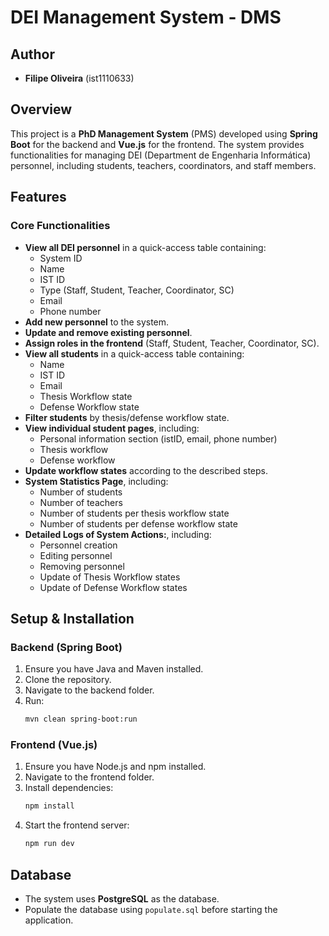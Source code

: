 # DEI Management System - DMS

## Author
- **Filipe Oliveira** (ist1110633)

## Overview
This project is a **PhD Management System** (PMS) developed using **Spring Boot** for the backend and **Vue.js** for the frontend. The system provides functionalities for managing DEI (Department de Engenharia Informática) personnel, including students, teachers, coordinators, and staff members.

## Features

### Core Functionalities
- **View all DEI personnel** in a quick-access table containing:
  - System ID
  - Name
  - IST ID
  - Type (Staff, Student, Teacher, Coordinator, SC)
  - Email
  - Phone number
- **Add new personnel** to the system.
- **Update and remove existing personnel**.
- **Assign roles in the frontend** (Staff, Student, Teacher, Coordinator, SC).
- **View all students** in a quick-access table containing:
  - Name
  - IST ID
  - Email
  - Thesis Workflow state
  - Defense Workflow state
- **Filter students** by thesis/defense workflow state.
- **View individual student pages**, including:
  - Personal information section (istID, email, phone number)
  - Thesis workflow
  - Defense workflow
- **Update workflow states** according to the described steps.
- **System Statistics Page**, including:
  - Number of students
  - Number of teachers
  - Number of students per thesis workflow state
  - Number of students per defense workflow state
- **Detailed Logs of System Actions:**, including:
  - Personnel creation
  - Editing personnel
  - Removing personnel
  - Update of Thesis Workflow states
  - Update of Defense Workflow states


## Setup & Installation
### Backend (Spring Boot)
1. Ensure you have Java and Maven installed.
2. Clone the repository.
3. Navigate to the backend folder.
4. Run:
   ```sh
   mvn clean spring-boot:run
   ```

### Frontend (Vue.js)
1. Ensure you have Node.js and npm installed.
2. Navigate to the frontend folder.
3. Install dependencies:
   ```sh
   npm install
   ```
4. Start the frontend server:
   ```sh
   npm run dev
   ```

## Database
- The system uses **PostgreSQL** as the database.
- Populate the database using `populate.sql` before starting the application.
